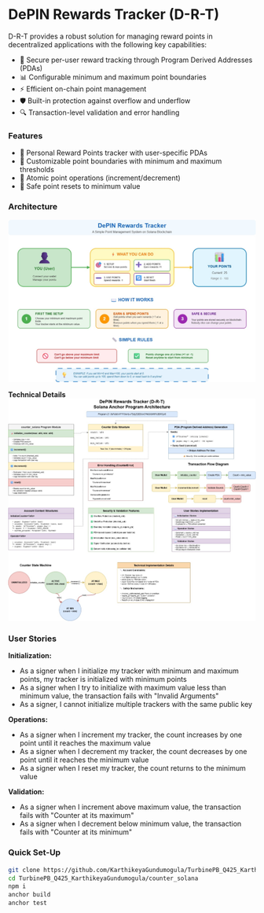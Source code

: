 # DePIN Rewards Tracker (D-R-T)

D-R-T provides a robust solution for managing reward points in decentralized applications with the following key capabilities:

- 🔐 Secure per-user reward tracking through Program Derived Addresses (PDAs)
- 📊 Configurable minimum and maximum point boundaries
- ⚡ Efficient on-chain point management
- 🛡️ Built-in protection against overflow and underflow
- 🔍 Transaction-level validation and error handling

### Features

- 🎯 Personal Reward Points tracker with user-specific PDAs
- 🎯 Customizable point boundaries with minimum and maximum thresholds
- 🎯 Atomic point operations (increment/decrement)
- 🎯 Safe point resets to minimum value

### Architecture

![Simple User Guide](images/Simple%20DePIN%20Architecture.jpg)

**Technical Details**
![Technical Architecture](<images/DePIN%20Rewards%20Technical%20Architecture%20(1).jpg>)

### User Stories

**Initialization:**

- As a signer when I initialize my tracker with minimum and maximum points, my tracker is initialized with minimum points
- As a signer when I try to initialize with maximum value less than minimum value, the transaction fails with "Invalid Arguments"
- As a signer, I cannot initialize multiple trackers with the same public key

**Operations:**

- As a signer when I increment my tracker, the count increases by one point until it reaches the maximum value
- As a signer when I decrement my tracker, the count decreases by one point until it reaches the minimum value
- As a signer when I reset my tracker, the count returns to the minimum value

**Validation:**

- As a signer when I increment above maximum value, the transaction fails with "Counter at its maximum"
- As a signer when I decrement below minimum value, the transaction fails with "Counter at its minimum"


### Quick Set-Up

```bash
git clone https://github.com/KarthikeyaGundumogula/TurbinePB_Q425_KarthikeyaGundumogula.git
cd TurbinePB_Q425_KarthikeyaGundumogula/counter_solana
npm i
anchor build
anchor test
```